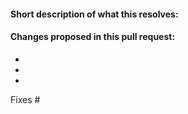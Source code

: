 <!-- 
Many thanks for contributing to istio-workspace! Together we can make the cloud development world better.

Please tell us what this PR brings following the template we provided. 
And don't forget to link to the issue (or create one if there is none).

If you are still working on the change please but you would like our early feedback, please mark this pull request as draft

YOU CAN DELETE THIS COMMENT :)
-->

#### Short description of what this resolves:


#### Changes proposed in this pull request:

-
-
-


Fixes #